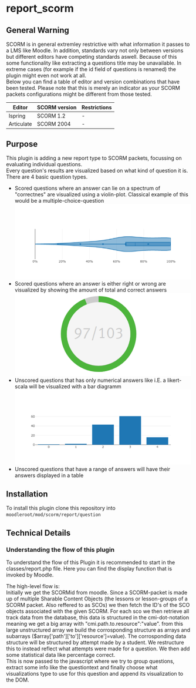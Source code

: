 # report_scorm
## General Warning
SCORM is in general extremley restrictive with what information it passes to a LMS like Moodle.
In addition, standards vary not only between versions but different editors have competing standards aswell.
Because of this some functionality like extracting a questions title may be unavailable.
In extreme cases (for example if the id field of questions is renamed) the plugin might even not work at all.  
Below you can find a table of editor and version combinations that have been tested.
Please note that this is merely an indicator as your SCORM packets configurations might be different from those tested.

| Editor      | SCORM version | Restrictions |
|-------------|---------------|--------------|
| Ispring     | SCORM 1.2     | -            |
| Articulate  | SCORM 2004    | -            |

## Purpose
This plugin is adding a new report type to SCORM packets,
focussing on evaluating individual questions.  
Every question's results are visualized based on what kind of question it is.
There are 4 basic question types.  

- Scored questions where an answer can lie on a spectrum of "correctnes" are visualized using a violin-plot. Classical example of this would be a multiple-choice-question ![](pix/violin.png)
- Scored questions where an answer is either right or wrong are visualized by showing the amount of total and correct answers![](pix/percentagecircle.png)
- Unscored questions that has only numerical answers like i.E. a likert-scala will be visualized with a bar diagramm![](pix/bars.png)
- Unscored questions that have a range of answers will have their answers displayed in a table

## Installation

To install this plugin clone this repository into `moodleroot/mod/scorm/report/question`

## Technical Details

### Understanding the flow of this plugin
To understand the flow of this Plugin it is recommended to start in the classes/report.php file. 
Here you can find the display function that is invoked by Moodle.

The high-level flow is:  
Initially we get the SCORMid from moodle.
Since a SCORM-packet is made up of multiple Sharable Content Objects (the lessons or lesson-groups of a SCORM packet. Also reffered to as SCOs) we then fetch the ID's of the SCO objects associated with the given SCORM.
For each sco we then retrieve all track data from the database,
this data is structured in the cmi-dot-notation meaning we get a big array with "cmi.path.to.resource":"value".
from this large unstructured array we build the corrosponding structure as arrays and subarrays ($array['path']['to']['resource']=value).
The corrosponding data structure will be structured by attempt made by a student. We restructure this to instead reflect what attempts were made for a question.
We then add some statistical data like percentage correct.  
This is now passed to the javascript where we try to group questions, extract some info like the questiontext and finally choose what visualizations type to use for this question and append its visualization to the DOM.
